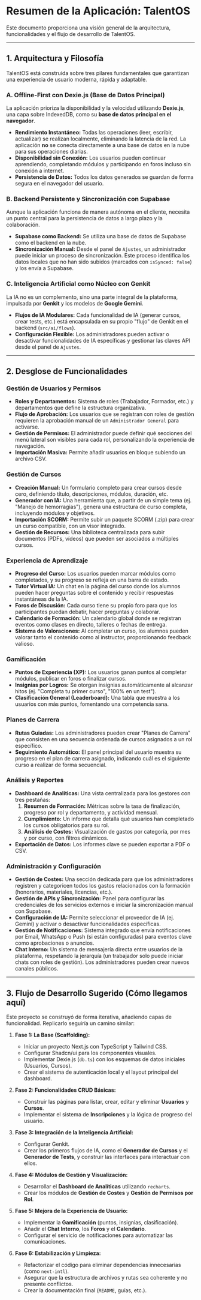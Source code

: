 
# Resumen de la Aplicación: TalentOS

Este documento proporciona una visión general de la arquitectura, funcionalidades y el flujo de desarrollo de TalentOS.

---

## 1. Arquitectura y Filosofía

TalentOS está construida sobre tres pilares fundamentales que garantizan una experiencia de usuario moderna, rápida y adaptable.

### A. Offline-First con Dexie.js (Base de Datos Principal)

La aplicación prioriza la disponibilidad y la velocidad utilizando **Dexie.js**, una capa sobre IndexedDB, como su **base de datos principal en el navegador**.

-   **Rendimiento Instantáneo:** Todas las operaciones (leer, escribir, actualizar) se realizan localmente, eliminando la latencia de la red. La aplicación **no** se conecta directamente a una base de datos en la nube para sus operaciones diarias.
-   **Disponibilidad sin Conexión:** Los usuarios pueden continuar aprendiendo, completando módulos y participando en foros incluso sin conexión a internet.
-   **Persistencia de Datos:** Todos los datos generados se guardan de forma segura en el navegador del usuario.

### B. Backend Persistente y Sincronización con Supabase

Aunque la aplicación funciona de manera autónoma en el cliente, necesita un punto central para la persistencia de datos a largo plazo y la colaboración.

-   **Supabase como Backend:** Se utiliza una base de datos de Supabase como el backend en la nube.
-   **Sincronización Manual:** Desde el panel de `Ajustes`, un administrador puede iniciar un proceso de sincronización. Este proceso identifica los datos locales que no han sido subidos (marcados con `isSynced: false`) y los envía a Supabase.

### C. Inteligencia Artificial como Núcleo con Genkit

La IA no es un complemento, sino una parte integral de la plataforma, impulsada por **Genkit** y los modelos de **Google Gemini**.

-   **Flujos de IA Modulares:** Cada funcionalidad de IA (generar cursos, crear tests, etc.) está encapsulada en su propio "flujo" de Genkit en el backend (`src/ai/flows`).
-   **Configuración Flexible:** Los administradores pueden activar o desactivar funcionalidades de IA específicas y gestionar las claves API desde el panel de `Ajustes`.

---

## 2. Desglose de Funcionalidades

### Gestión de Usuarios y Permisos
-   **Roles y Departamentos:** Sistema de roles (Trabajador, Formador, etc.) y departamentos que define la estructura organizativa.
-   **Flujo de Aprobación:** Los usuarios que se registran con roles de gestión requieren la aprobación manual de un `Administrador General` para activarse.
-   **Gestión de Permisos:** El administrador puede definir qué secciones del menú lateral son visibles para cada rol, personalizando la experiencia de navegación.
-   **Importación Masiva:** Permite añadir usuarios en bloque subiendo un archivo CSV.

### Gestión de Cursos
-   **Creación Manual:** Un formulario completo para crear cursos desde cero, definiendo título, descripciones, módulos, duración, etc.
-   **Generador con IA:** Una herramienta que, a partir de un simple tema (ej. "Manejo de hemorragias"), genera una estructura de curso completa, incluyendo módulos y objetivos.
-   **Importación SCORM:** Permite subir un paquete SCORM (.zip) para crear un curso compatible, con un visor integrado.
-   **Gestión de Recursos:** Una biblioteca centralizada para subir documentos (PDFs, vídeos) que pueden ser asociados a múltiples cursos.

### Experiencia de Aprendizaje
-   **Progreso del Curso:** Los usuarios pueden marcar módulos como completados, y su progreso se refleja en una barra de estado.
-   **Tutor Virtual IA:** Un chat en la página del curso donde los alumnos pueden hacer preguntas sobre el contenido y recibir respuestas instantáneas de la IA.
-   **Foros de Discusión:** Cada curso tiene su propio foro para que los participantes puedan debatir, hacer preguntas y colaborar.
-   **Calendario de Formación:** Un calendario global donde se registran eventos como clases en directo, talleres o fechas de entrega.
-   **Sistema de Valoraciones:** Al completar un curso, los alumnos pueden valorar tanto el contenido como al instructor, proporcionando feedback valioso.

### Gamificación
-   **Puntos de Experiencia (XP):** Los usuarios ganan puntos al completar módulos, publicar en foros o finalizar cursos.
-   **Insignias por Logros:** Se otorgan insignias automáticamente al alcanzar hitos (ej. "Completa tu primer curso", "100% en un test").
-   **Clasificación General (Leaderboard):** Una tabla que muestra a los usuarios con más puntos, fomentando una competencia sana.

### Planes de Carrera
-   **Rutas Guiadas:** Los administradores pueden crear "Planes de Carrera" que consisten en una secuencia ordenada de cursos asignados a un rol específico.
-   **Seguimiento Automático:** El panel principal del usuario muestra su progreso en el plan de carrera asignado, indicando cuál es el siguiente curso a realizar de forma secuencial.

### Análisis y Reportes
-   **Dashboard de Analíticas:** Una vista centralizada para los gestores con tres pestañas:
    1.  **Resumen de Formación:** Métricas sobre la tasa de finalización, progreso por rol y departamento, y actividad mensual.
    2.  **Cumplimiento:** Un informe que detalla qué usuarios han completado los cursos obligatorios para su rol.
    3.  **Análisis de Costes:** Visualización de gastos por categoría, por mes y por curso, con filtros dinámicos.
-   **Exportación de Datos:** Los informes clave se pueden exportar a PDF o CSV.

### Administración y Configuración
-   **Gestión de Costes:** Una sección dedicada para que los administradores registren y categoricen todos los gastos relacionados con la formación (honorarios, materiales, licencias, etc.).
-   **Gestión de APIs y Sincronización:** Panel para configurar las credenciales de los servicios externos e iniciar la sincronización manual con Supabase.
-   **Configuración de IA:** Permite seleccionar el proveedor de IA (ej. Gemini) y activar o desactivar funcionalidades específicas.
-   **Gestión de Notificaciones:** Sistema integrado que envía notificaciones por Email, WhatsApp o Push (si están configuradas) para eventos clave como aprobaciones o anuncios.
-   **Chat Interno:** Un sistema de mensajería directa entre usuarios de la plataforma, respetando la jerarquía (un trabajador solo puede iniciar chats con roles de gestión). Los administradores pueden crear nuevos canales públicos.

---

## 3. Flujo de Desarrollo Sugerido (Cómo llegamos aquí)

Este proyecto se construyó de forma iterativa, añadiendo capas de funcionalidad. Replicarlo seguiría un camino similar:

1.  **Fase 1: La Base (Scaffolding):**
    -   Iniciar un proyecto Next.js con TypeScript y Tailwind CSS.
    -   Configurar Shadcn/ui para los componentes visuales.
    -   Implementar Dexie.js (`db.ts`) con los esquemas de datos iniciales (Usuarios, Cursos).
    -   Crear el sistema de autenticación local y el layout principal del dashboard.

2.  **Fase 2: Funcionalidades CRUD Básicas:**
    -   Construir las páginas para listar, crear, editar y eliminar **Usuarios** y **Cursos**.
    -   Implementar el sistema de **Inscripciones** y la lógica de progreso del usuario.

3.  **Fase 3: Integración de la Inteligencia Artificial:**
    -   Configurar Genkit.
    -   Crear los primeros flujos de IA, como el **Generador de Cursos** y el **Generador de Tests**, y construir las interfaces para interactuar con ellos.

4.  **Fase 4: Módulos de Gestión y Visualización:**
    -   Desarrollar el **Dashboard de Analíticas** utilizando `recharts`.
    -   Crear los módulos de **Gestión de Costes** y **Gestión de Permisos por Rol**.

5.  **Fase 5: Mejora de la Experiencia de Usuario:**
    -   Implementar la **Gamificación** (puntos, insignias, clasificación).
    -   Añadir el **Chat Interno**, los **Foros** y el **Calendario**.
    -   Configurar el servicio de notificaciones para automatizar las comunicaciones.

6.  **Fase 6: Estabilización y Limpieza:**
    -   Refactorizar el código para eliminar dependencias innecesarias (como `next-intl`).
    -   Asegurar que la estructura de archivos y rutas sea coherente y no presente conflictos.
    -   Crear la documentación final (`README`, guías, etc.).
